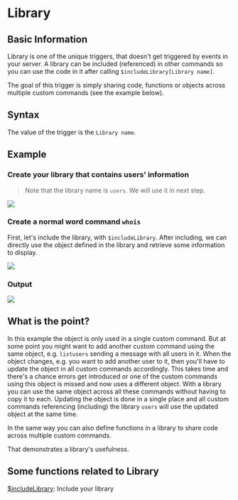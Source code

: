 # Library

## Basic Information
Library is one of the unique triggers, that doesn't get triggered by events in your server. A library can be included (referenced) in other commands so you can use the code in it after calling `$includeLibrary[Library name]`. 

The goal of this trigger is simply sharing code, functions or objects across multiple custom commands (see the example below).

## Syntax
The value of the trigger is the `Library name`.

## Example
### Create your library that contains users' information
> Note that the library name is `users`. We will use it in next step.

![](https://i.imgur.com/93WZesG.png)

### Create a normal word command `whois`
First, let's include the library, with `$includeLibrary`.
After including, we can directly use the object defined in the library and retrieve some information to display.

![](https://i.imgur.com/KQbkjrS.png)

### Output
![](https://i.imgur.com/v9DT5xR.png)

## What is the point?
In this example the object is only used in a single custom command. But at some point you might want to add another custom command using the same object, e.g. `listusers` sending a message with all users in it. When the object changes, e.g. you want to add another user to it, then you'll have to update the object in all custom commands accordingly. This takes time and there's a chance errors get introduced or one of the custom commands using this object is missed and now uses a different object. With a library you can use the same object across all these commands without having to copy it to each. Updating the object is done in a single place and all custom commands referencing (including) the library `users` will use the updated object at the same time.

In the same way you can also define functions in a library to share code across multiple custom commands.

That demonstrates a library's usefulness.

## Some functions related to Library
[$includeLibrary](../Useful/includeLibrary.md):   Include your library
